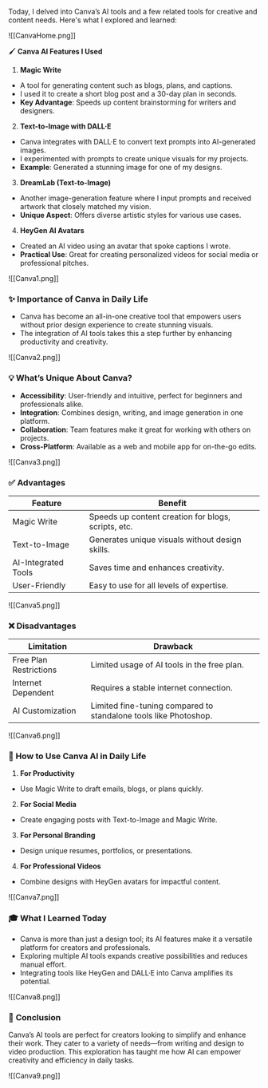 Today, I delved into Canva’s AI tools and a few related tools for creative and content needs. Here's what I explored and learned:

![[CanvaHome.png]]

🖌️ **Canva AI Features I Used**

1. **Magic Write**
- A tool for generating content such as blogs, plans, and captions.
- I used it to create a short blog post and a 30-day plan in seconds.
- **Key Advantage**: Speeds up content brainstorming for writers and designers.

2. **Text-to-Image with DALL·E**
- Canva integrates with DALL·E to convert text prompts into AI-generated images.
- I experimented with prompts to create unique visuals for my projects.
- **Example**: Generated a stunning image for one of my designs.

3. **DreamLab (Text-to-Image)**
- Another image-generation feature where I input prompts and received artwork that closely matched my vision.
- **Unique Aspect**: Offers diverse artistic styles for various use cases.

4. **HeyGen AI Avatars**
- Created an AI video using an avatar that spoke captions I wrote.
- **Practical Use**: Great for creating personalized videos for social media or professional pitches.

![[Canva1.png]]

### ✨ **Importance of Canva in Daily Life**

- Canva has become an all-in-one creative tool that empowers users without prior design experience to create stunning visuals.
- The integration of AI tools takes this a step further by enhancing productivity and creativity.

![[Canva2.png]]

### 💡 **What’s Unique About Canva?**

- **Accessibility**: User-friendly and intuitive, perfect for beginners and professionals alike.
- **Integration**: Combines design, writing, and image generation in one platform.
- **Collaboration**: Team features make it great for working with others on projects.
- **Cross-Platform**: Available as a web and mobile app for on-the-go edits.

![[Canva3.png]]


### ✅ **Advantages**

| Feature             | Benefit                                             |
| ------------------- | --------------------------------------------------- |
| Magic Write         | Speeds up content creation for blogs, scripts, etc. |
| Text-to-Image       | Generates unique visuals without design skills.     |
| AI-Integrated Tools | Saves time and enhances creativity.                 |
| User-Friendly       | Easy to use for all levels of expertise.            |

![[Canva5.png]]

### ❌ **Disadvantages**

|Limitation|Drawback|
|---|---|
|Free Plan Restrictions|Limited usage of AI tools in the free plan.|
|Internet Dependent|Requires a stable internet connection.|
|AI Customization|Limited fine-tuning compared to standalone tools like Photoshop.|


![[Canva6.png]]

### **🚀 How to Use Canva AI in Daily Life**

1. **For Productivity**  
- Use Magic Write to draft emails, blogs, or plans quickly.
2. **For Social Media**  
- Create engaging posts with Text-to-Image and Magic Write.
3. **For Personal Branding**  
- Design unique resumes, portfolios, or presentations.
4. **For Professional Videos**  
- Combine designs with HeyGen avatars for impactful content.

![[Canva7.png]]

### 🎓 **What I Learned Today**

- Canva is more than just a design tool; its AI features make it a versatile platform for creators and professionals.
- Exploring multiple AI tools expands creative possibilities and reduces manual effort.
- Integrating tools like HeyGen and DALL·E into Canva amplifies its potential.

![[Canva8.png]]

### 📌 **Conclusion**

Canva’s AI tools are perfect for creators looking to simplify and enhance their work. They cater to a variety of needs—from writing and design to video production. This exploration has taught me how AI can empower creativity and efficiency in daily tasks.

![[Canva9.png]]